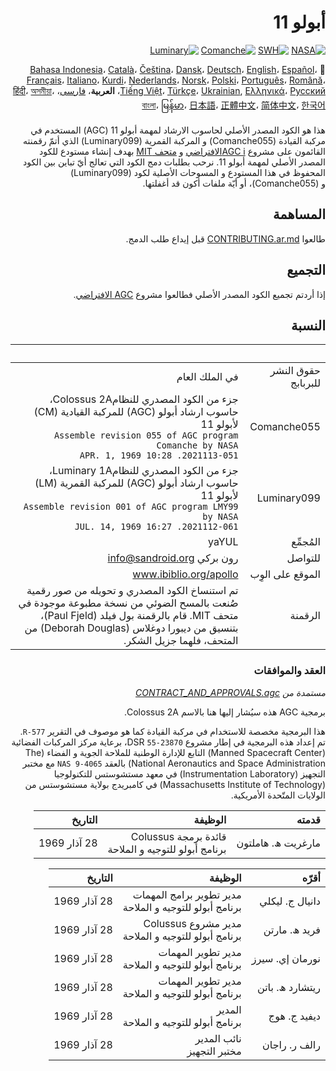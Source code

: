 <div dir="RTL">

# أبولو 11

[![NASA][1]][2]
[![SWH]][SWH_URL]
[![Comanche]][ComancheMilestone]
[![Luminary]][LuminaryMilestone]

🎌
[Bahasa Indonesia][ID]،
[Català][CA]،
[Čeština][CZ]،
[Dansk][DA]،
[Deutsch][DE]،
[English][EN]،
[Español][ES]،
[Français][FR]،
[Italiano][IT]،
[Kurdi][KU]،
[Nederlands][NL]،
[Norsk][NO]،
[Polski][PL]،
[Português][PT_BR]،
[Română][RO]،
[Tiếng Việt][VI]،
[Türkçe][TR]،
[Ukrainian][UA],
[Ελληνικά][GR]،
[Русский][RU]،
**العربية**،
[فارسی][FA]،
[हिंदी][HI_IN]،
[অসমীয়া][AS_IN]،
[বাংলা][BD_BN]،
[မြန်မာ][MM]،
[日本語][JA]،
[正體中文][ZH_TW]،
[简体中文][ZH_CN]،
[한국어][KO_KR]

[AR]:README.ar.md
[AS_IN]:README.as_in.md
[BD_BN]:README.bd_bn.md
[CA]:README.ca.md
[CZ]:README.cz.md
[DA]:README.da.md
[DE]:README.de.md
[EN]:README.md
[ES]:README.es.md
[FA]:README.fa.md
[FR]:README.fr.md
[GR]:README.gr.md
[HI_IN]:README.hi_in.md
[ID]:README.id.md
[IT]:README.it.md
[JA]:README.ja.md
[KO_KR]:README.ko_kr.md
[KU]:README.ku.md
[LT]:README.lt.md
[MM]:README.mm.md
[NL]:README.nl.md
[NO]:README.no.md
[PL]:README.pl.md
[PT_BR]:README.pt_br.md
[RO]:README.ro.md
[RU]:README.ru.md
[TR]:README.tr.md
[UA]:README.ua.md
[VI]:README.vi.md
[ZH_CN]:README.zh_cn.md
[ZH_TW]:README.zh_tw.md

هذا هو الكود المصدر الأصلي لحاسوب الارشاد لمهمة أبولو 11 (AGC) المستخدم في مركبة القيادة (Comanche055) و&nbsp;المركبة القمرية (Luminary099) الذي أتمّ رقمنته القائمون على مشروع [AGC iالافتراضي][3] و [متحف MIT][4] بهدف إنشاء مستودع للكود المصدر الأصلي لمهمة أبولو 11. نرحب بطلبات دمج الكود التي تعالج أيّ تباين بين الكود المحفوظ في هذا المستودع و&nbsp;المسوحات الأصلية لكود (Luminary099) و&nbsp;(Comanche055)، أو أيّة ملفات أكون قد أغفلتها.

## المساهمة

طالعوا [CONTRIBUTING.ar.md][7] قبل إيداع طلب الدمج.

## التجميع

إذا أردتم تجميع الكود المصدر الأصلي فطالعوا مشروع [AGC الافتراضي][8].

## النسبة

&nbsp;         | &nbsp;
-------------: | -----:
حقوق النشر للبربابج      | في الملك العام
Comanche055    | جزء من الكود المصدري للنظامColossus 2A، حاسوب ارشاد أبولو (AGC) للمركبة القيادية (CM) لأبولو 11<br>`Assemble revision 055 of AGC program Comanche by NASA`<br>`2021113-051. 10:28 APR. 1, 1969`
Luminary099    | جزء من الكود المصدري للنظامLuminary 1A، حاسوب ارشاد أبولو (AGC) للمركبة القمرية (LM) لأبولو 11<br>`Assemble revision 001 of AGC program LMY99 by NASA`<br>`2021112-061. 16:27 JUL. 14, 1969`
المُجمِّع      | yaYUL
للتواصل        | رون بركي <info@sandroid.org>
الموقع على الوِب        | www.ibiblio.org/apollo
الرقمنة | تم استنساخ الكود المصدري و&nbsp;تحويله من صور رقمية صُنعت بالمسح الضوئي من نسخة مطبوعة موجودة في متحف MIT. قام بالرقمنة بول فيلد (Paul Fjeld)، بتنسيق من ديبورا دوغلاس (Deborah Douglas) من المتحف، فلهما جزيل الشكر.

### العقد والموافقات

*مستمدة من [CONTRACT_AND_APPROVALS.agc]*

برمجية AGC هذه سيُشار إليها هنا بالاسم Colossus 2A.

هذا البرمجية مخصصة للاستخدام في مركبة القيادة كما هو موصوف في التقرير `R-577`. تم إعداد هذه البرمجية في إطار مشروع DSR `55-23870`، برعاية مركز المركبات الفضائية (Manned Spacecraft Center) التابع للإدارة الوطنية للملاحة الجوية و&nbsp;الفضاء (The National Aeronautics and Space Administration) بالعقد `NAS 9-4065` مع مختبر التجهيز (Instrumentation Laboratory) في معهد مستشوستس للتكنولوجيا (Massachusetts Institute of Technology) في كامبريدج بولاية مستشوستس من الولايات المتّحدة الأمريكية.

قدمته          | الوظيفة | التاريخ
--------------------: | ---: | ---:
مارغريت ​ﮪ. هاملتون  | قائدة برمجة Colussus<br>برنامج أبولو للتوجيه و&nbsp;الملاحة | 28 آذار 1969

أقرّه        | الوظيفة | التاريخ
-----------------: | ---: | ---:
دانيال ج. ليكلي   | مدير تطوير برامج المهمات<br>برنامج أبولو للتوجيه و&nbsp;الملاحة | 28 آذار 1969
فريد ​ﮪ. مارتن    | مدير مشروع Colussus<br>برنامج أبولو للتوجيه و&nbsp;الملاحة | 28 آذار 1969
نورمان إي. سيرز    | مدير تطوير المهمات<br>برنامج أبولو للتوجيه و&nbsp;الملاحة | 28 آذار 1969
ريتشارد ​ﮪ. باتن  | مدير تطوير المهمات<br>برنامج أبولو للتوجيه و&nbsp;الملاحة | 28 آذار 1969
ديفيد ج. هوج      | المدير<br>برنامج أبولو للتوجيه و&nbsp;الملاحة | 28 آذار 1969
رالف ر. راجان    | نائب المدير<br>مختبر التجهيز | 28 آذار 1969

</div>

[CONTRACT_AND_APPROVALS.agc]:https://github.com/chrislgarry/Apollo-11/blob/master/Comanche055/CONTRACT_AND_APPROVALS.agc
[1]:https://flat.badgen.net/badge/NASA/Mission%20Overview/0B3D91
[2]:https://www.nasa.gov/mission_pages/apollo/missions/apollo11.html
[3]:http://www.ibiblio.org/apollo/
[4]:http://web.mit.edu/museum/
[5]:http://www.ibiblio.org/apollo/ScansForConversion/Luminary099/
[6]:http://www.ibiblio.org/apollo/ScansForConversion/Comanche055/
[7]:https://github.com/chrislgarry/Apollo-11/blob/master/CONTRIBUTING.ar.md
[8]:https://github.com/rburkey2005/virtualagc
[SWH]:https://flat.badgen.net/badge/Software%20Heritage/Archive/0B3D91
[SWH_URL]:https://archive.softwareheritage.org/browse/origin/https://github.com/chrislgarry/Apollo-11/
[Comanche]:https://flat.badgen.net/github/milestones/chrislgarry/Apollo-11/1
[ComancheMilestone]:https://github.com/chrislgarry/Apollo-11/milestone/1
[Luminary]:https://flat.badgen.net/github/milestones/chrislgarry/Apollo-11/2
[LuminaryMilestone]:https://github.com/chrislgarry/Apollo-11/milestone/2
